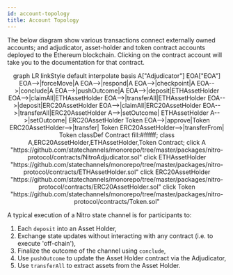 ```yaml
---
id: account-topology
title: Account Topology
---
```


The below diagram show various transactions connect externally owned accounts; and adjudicator, asset-holder and token contract accounts deployed to the Ethereum blockchain. Clicking on the contract account will take you to the documentation for that contract.

<div class="mermaid" align="center">
graph LR
linkStyle default interpolate basis
A["Adjudicator"]
EOA["EOA"]
EOA-->|forceMove|A
EOA-->|respond|A
EOA-->|checkpoint|A
EOA-->|conclude|A
EOA-->|pushOutcome|A
EOA-->|deposit|ETHAssetHolder
EOA-->|claimAll|ETHAssetHolder
EOA-->|transferAll|ETHAssetHolder
EOA-->|deposit|ERC20AssetHolder
EOA-->|claimAll|ERC20AssetHolder
EOA-->|transferAll|ERC20AssetHolder
A-->|setOutcome| ETHAssetHolder
A-->|setOutcome| ERC20AssetHolder
Token
EOA-->|approve|Token
ERC20AssetHolder-->|transfer| Token
ERC20AssetHolder-->|transferFrom| Token
classDef Contract fill:#ffffff;
class A,ERC20AssetHolder,ETHAssetHolder,Token Contract;
click A "https://github.com/statechannels/monorepo/tree/master/packages/nitro-protocol/contracts/NitroAdjudicator.sol"
click ETHAssetHolder "https://github.com/statechannels/monorepo/tree/master/packages/nitro-protocol/contracts/ETHAssetHolder.sol"
click ERC20AssetHolder "https://github.com/statechannels/monorepo/tree/master/packages/nitro-protocol/contracts/ERC20AssetHolder.sol"
click Token "https://github.com/statechannels/monorepo/tree/master/packages/nitro-protocol/contracts/Token.sol"
</div>

A typical execution of a Nitro state channel is for participants to:

1. Each `deposit` into an Asset Holder,
2. Exchange state updates without interacting with any contract (i.e. to execute 'off-chain'),
3. Finalize the outcome of the channel using `conclude`,
4. Use `pushOutcome` to update the Asset Holder contract via the Adjudicator,
5. Use `transferAll` to extract assets from the Asset Holder.
